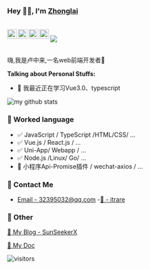 <!--
 * @Descripttion: 
 * @version: 
 * @Author: Zhonglai
 * @Date: 2020-08-05 23:12:22
 * @LastEditTime: 2020-09-06 14:42:23
-->

### Hey 👋🏽, I'm [Zhonglai]() 

<br/>

<a href="http://wpa.qq.com/msgrd?v=3&uin=&site=qq&menu=yes">
  <img align="left" alt="itrare" width="22px" src="https://cdn.jsdelivr.net/npm/simple-icons@3.1.0/icons/wechat.svg" />
</a>
<a href="#">
  <img align="left" alt="qq:32395032" width="22px" src="https://cdn.jsdelivr.net/npm/simple-icons@3.1.0/icons/tencentqq.svg" />
</a>
<a href="https://weibo.com/oreshura">
  <img align="left" alt="itrare" width="22px" src="https://cdn.jsdelivr.net/npm/simple-icons@3.1.0/icons/sinaweibo.svg" />
</a>
<a href="https://github.com/luzhonglai">
  <img align="left" alt="itrare" width="22px" src="https://cdn.jsdelivr.net/npm/simple-icons@3.1.0/icons/github.svg" />
</a>

![](https://visitor-badge.glitch.me/badge?page_id=abhisheknaiidu.abhisheknaiidu)

<br />
嗨,我是卢中来,一名web前端开发者🚀


**Talking about Personal Stuffs:**


- 🌱 我最近正在学习Vue3.0、typescript


![my github stats](https://github-readme-stats.vercel.app/api?username=luzhonglai&show_icons=true&hide_border=true)

### 📝 Worked language

- ✅ JavaScript / TypeScript /HTML/CSS/ ...
- ✅ Vue.js / React.js / ...
- ✅ Uni-App/ Webapp / ...
- ✅ Node.js /Linux/ Go/ ...
- 🔧 小程序Api-Promise插件 / wechat-axios / ...



### 📮 Contact Me

- [Email - 32395032@qq.com](32395032@qq.com)
-[💬 - itrare]()


### 🤪 Other

[📌 My Blog - SunSeekerX](https://yoouu.cn/)

[📌 My Doc](https://sunseekerx.yoouu.cn/)



![visitors](
https://enwhcizq75i6qlo.m.pipedream.net/)

